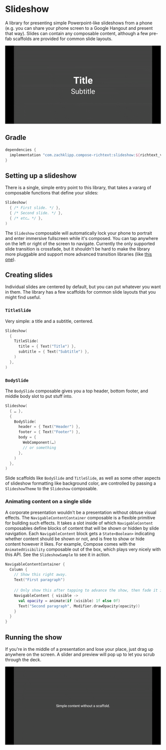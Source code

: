 # Slideshow

A library for presenting simple Powerpoint-like slideshows from a phone (e.g. you can share your
phone screen to a Google Hangout and present that way). Slides can contain any composable content,
although a few pre-fab scaffolds are provided for common slide layouts.

![slideshow demo](img/slideshow-demo.gif)

## Gradle

```groovy
dependencies {
  implementation "com.zachklipp.compose-richtext:slideshow:${richtext_version}"
}
```

## Setting up a slideshow

There is a single, simple entry point to this library, that takes a vararg of composable functions
that define your slides:

```kotlin
Slideshow(
  { /* First slide. */ },
  { /* Second slide. */ },
  { /* etc… */ },
)
```

The `Slideshow` composable will automatically lock your phone to portrait and enter immersive
fullscreen while it's composed. You can tap anywhere on the left or right of the screen to navigate.
Currently the only supported slide transition is crossfade, but it shouldn't be hard to make the
library more pluggable and support more advanced transition libraries (like
[this one](https://github.com/zach-klippenstein/compose-backstack)).

## Creating slides

Individual slides are centered by default, but you can put whatever you want in them. The library
has a few scaffolds for common slide layouts that you might find useful.

### `TitleSlide`

Very simple: a title and a subtitle, centered.

```kotlin
Slideshow(
  {
    TitleSlide(
      title = { Text("Title") },
      subtitle = { Text("Subtitle") },
    )
  },
)
```

### `BodySlide`

The `BodySlide` composable gives you a top header, bottom footer, and middle body slot to put
stuff into.

```kotlin
Slideshow(
  { … },
  {
    BodySlide(
      header = { Text("Header") },
      footer = { Text("Footer") },
      body = {
        WebComponent(…)
        // or something
      },
    )
  },
)
```

Slide scaffolds like `BodySlide` and `TitleSlide`, as well as some other aspects of slideshow
formatting like background color, are controlled by passing a `SlideshowTheme` to the `Slideshow`
composable.

### Animating content on a single slide

A corporate presentation wouldn't be a presentation without obtuse visual effects. The
`NavigableContentContainer` composable is a flexible primitive for building such effects. It takes
a slot inside of which `NavigableContent` composables define blocks of content that will be
shown or hidden by slide navigation. Each `NavigableContent` block gets a `State<Boolean>`
indicating whether content should be shown or not, and is free to show or hide content however it
likes. For example, Compose comes with the `AnimatedVisibility` composable out of the box, which
plays very nicely with this API. See the `SlideshowSample` to see it in action.

```kotlin
NavigableContentContainer {
  Column {
    // Show this right away.
    Text("First paragraph")

    // Only show this after tapping to advance the show, then fade it in.
    NavigableContent { visible ->
      val opacity = animate(if (visible) 1f else 0f)
      Text("Second paragraph", Modifier.drawOpacity(opacity))
    }
  }
}
```

## Running the show

If you're in the middle of a presentation and lose your place, just drag up anywhere on the screen.
A slider and preview will pop up to let you scrub through the deck.

![slideshow scrubbing demo](img/slideshow-scrubbing-demo.gif)
